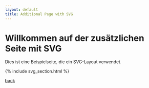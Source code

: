 ```yaml
---
layout: default
title: Additional Page with SVG
---
```


# Willkommen auf der zusätzlichen Seite mit SVG

Dies ist eine Beispielseite, die ein SVG-Layout verwendet.

{% include svg_section.html %}

[back](./)